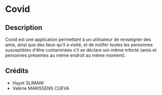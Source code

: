 # Covid

## Description

Covid est une application permettant à un utilisateur de renseigner des amis, ainsi que des lieux qu'il a visité, et de notifer toutes les personnes susceptibles d'être contaminées
s'il se déclare soi-même infecté (amis et personnes présentes au même endroit au même moment).

## Crédits

- Hayet SLIMANI
- Valérie MARISSENS CUEVA
